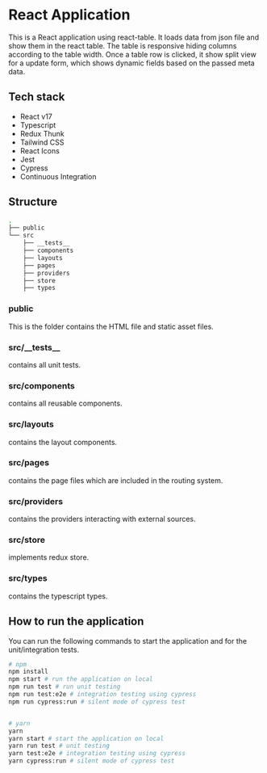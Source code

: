 # React Application

This is a React application using react-table.
It loads data from json file and show them in the react table.
The table is responsive hiding columns according to the table width.
Once a table row is clicked, it show split view for a update form, which shows dynamic fields based on the passed meta data.

## Tech stack

- React v17
- Typescript
- Redux Thunk
- Tailwind CSS
- React Icons
- Jest
- Cypress
- Continuous Integration

## Structure

```bash
.
├── public
└── src
    ├── __tests__
    ├── components
    ├── layouts
    ├── pages
    ├── providers
    ├── store
    ├── types
```

### public

This is the folder contains the HTML file and static asset files.

### src/\_\_tests\_\_

contains all unit tests.

### src/components

contains all reusable components.

### src/layouts

contains the layout components.

### src/pages

contains the page files which are included in the routing system.

### src/providers

contains the providers interacting with external sources.

### src/store

implements redux store.

### src/types

contains the typescript types.

## How to run the application

You can run the following commands to start the application and for the unit/integration tests.

```bash
# npm
npm install
npm start # run the application on local
npm run test # run unit testing
npm run test:e2e # integration testing using cypress
npm run cypress:run # silent mode of cypress test


# yarn
yarn
yarn start # start the application on local
yarn run test # unit testing
yarn test:e2e # integration testing using cypress
yarn cypress:run # silent mode of cypress test

```
